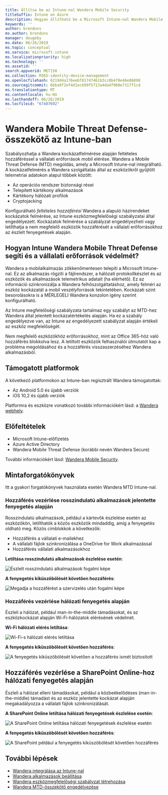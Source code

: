 ```yaml
---
title: Állítsa be az Intune-nal Wandera Mobile Security
titleSuffix: Intune on Azure
description: Hogyan állítható be a Microsoft Intune-nal Wandera Mobile Security annak érdekében, hogy a vállalati erőforrások mobil elérése.
keywords: ''
author: brenduns
ms.author: brenduns
manager: dougeby
ms.date: 06/26/2019
ms.topic: conceptual
ms.service: microsoft-intune
ms.localizationpriority: high
ms.technology: ''
ms.assetid: ''
search.appverid: MET150
ms.collection: M365-identity-device-management
ms.openlocfilehash: 6219d4a176eebf81747461b3cc8b478e46e86898
ms.sourcegitcommit: 6bba9f2ef4d1ec699f5713a4da4f960e7317f1cd
ms.translationtype: MT
ms.contentlocale: hu-HU
ms.lasthandoff: 06/26/2019
ms.locfileid: "67407692"
---
```

# <a name="wandera-mobile-threat-defense-connector-with-intune"></a>Wandera Mobile Threat Defense-összekötő az Intune-ban  

Szabályozhatja a Wandera kockázatfelmérése alapján feltételes hozzáféréssel a vállalati erőforrások mobil elérése. Wandera a Mobile Threat Defense (MTD) megoldás, amely a Microsoft Intune-nal integrálható.  A kockázatfelmérés a Wandera szolgáltatás által az eszközökről gyűjtött telemetriai adatokon alapul többek között:
- Az operációs rendszer biztonsági rései
- Telepített kártékony alkalmazások
- Kártékony hálózati profilok
- Cryptojacking

Konfigurálható *feltételes hozzáférési* Wandera a alapuló házirendeket kockázatok felmérése, az Intune eszközmegfelelőségi szabályzatai által engedélyezett. Kockázatok felmérése a szabályzat engedélyezheti vagy letilthatja a nem megfelelő eszközök hozzáférését a vállalati erőforrásokhoz az észlelt fenyegetések alapján.  


## <a name="how-do-intune-and-wandera-mobile-threat-defense-help-protect-your-company-resources"></a>Hogyan Intune Wandera Mobile Threat Defense segíti és a vállalati erőforrások védelmét?  

Wandera a mobilalkalmazás zökkenőmentesen telepíti a Microsoft Intune-nal. Ez az alkalmazás rögzíti a fájlrendszer, a hálózati protokollkészlet és az eszközök és alkalmazások telemetrikus adatait (ha elérhető). Ez az információ szinkronizálja a Wandera felhőszolgáltatáshoz, amely felméri az eszköz kockázatát a mobil veszélyforrások tekintetében. Kockázati szint besorolásokra is a MÉRLEGELI Wandera konzolon igény szerint konfigurálható.

Az Intune megfelelőségi szabályzata tartalmaz egy szabályt az MTD-hez Wandera által jelentett kockázatértékelés alapján. Ha ez a szabály engedélyezve van, az Intune az engedélyezett szabályzat alapján értékeli az eszköz megfelelőségét.

Nem megfelelő eszközökhöz erőforrásokhoz, mint az Office 365-höz való hozzáférés blokkolva lesz. A letiltott eszközök felhasználói útmutatót kap a probléma megoldásához és a hozzáférés visszaszerzéséhez Wandera alkalmazásból.

## <a name="supported-platforms"></a>Támogatott platformok  

A következő platformokon az Intune-ban regisztrált Wandera támogatottak:

- Az Android 5.0 és újabb verziók  
- iOS 10,2 és újabb verziók  

Platformra és eszközre vonatkozó további információkért lásd: a [Wandera webhely](https://www.wandera.com/why-wandera/features/device-support/).

## <a name="prerequisites"></a>Előfeltételek  

- Microsoft Intune-előfizetés  
- Azure Active Directory  
- Wandera Mobile Threat Defense (korábbi nevén Wandera Secure)  

További információkért lásd: [Wandera Mobile Security](https://www.wandera.com/mobile-security/).
 
## <a name="sample-scenarios"></a>Mintaforgatókönyvek

Itt a gyakori forgatókönyvek használata esetén Wandera MTD Intune-nal.

### <a name="control-access-based-on-threats-from-malicious-apps"></a>Hozzáférés vezérlése rosszindulatú alkalmazások jelentette fenyegetés alapján  

Rosszindulatú alkalmazások, például a kártevők észlelése esetén az eszközökön, letilthatók a közös eszközök mindaddig, amíg a fenyegetés oldható meg. Közös címblokkok a következők:  
- Hozzáférés a vállalati e-mailekhez  
- A vállalati fájlok szinkronizálása a OneDrive for Work alkalmazással  
- Hozzáférés vállalati alkalmazásokhoz  

**Letiltása rosszindulatú alkalmazások észlelése esetén**:

![Észlelt rosszindulatú alkalmazások fogalmi képe](./media/wandera-mtd-connector/wandera-malicious-apps-blocked.png)  

**A fenyegetés kiküszöbölését követően hozzáférés**: 

![Megadja a hozzáférést a szervizelés után fogalmi képe](./media/wandera-mtd-connector/wandera-malicious-apps-unblocked.png)


### <a name="control-access-based-on-threat-to-network"></a>Hozzáférés vezérlése hálózati fenyegetés alapján  

Észleli a hálózat, például man-in-the-middle támadásokat, és az eszközkockázat alapján Wi-Fi-hálózatok elérésének védelmét.  

**Wi-Fi hálózati elérés letiltása**:  

![Wi-Fi-s hálózati elérés letiltása](./media/wandera-mtd-connector/wandera-network-wifi-blocked.png)

**A fenyegetés kiküszöbölését követően hozzáférés**:  

![A fenyegetés kiküszöbölését követően a hozzáférés ismét biztosított](./media/wandera-mtd-connector/wandera-network-wifi-unblocked.png)  

## <a name="control-access-to-sharepoint-online-based-on-threat-to-network"></a>Hozzáférés vezérlése a SharePoint Online-hoz hálózati fenyegetés alapján

Észleli a hálózat elleni támadásokat, például a közbeékelődéses (man-in-the-middle) támadást és az eszköz jelentette kockázat alapján megakadályozza a vállalati fájlok szinkronizálását.

**A SharePoint Online letiltása hálózati fenyegetések észlelése esetén**:  

![A SharePoint Online letiltása hálózati fenyegetések észlelése esetén](./media/wandera-mtd-connector/wandera-network-spo-blocked.png)  


**A fenyegetés kiküszöbölését követően hozzáférés**:  

![A SharePoint például a fenyegetés kiküszöbölését követően hozzáférés](./media/wandera-mtd-connector/wandera-network-spo-unblocked.png)  

## <a name="next-steps"></a>További lépések

- [Wandera integrálása az Intune-nal](Wandera-mtd-connector-integration.md)
- [Wandera alkalmazások beállítása](mtd-apps-ios-app-configuration-policy-add-assign.md)
- [Wandera eszközmegfelelőségi szabályzat létrehozása](mtd-device-compliance-policy-create.md)
- [Wandera MTD-összekötő engedélyezése](mtd-connector-enable.md)